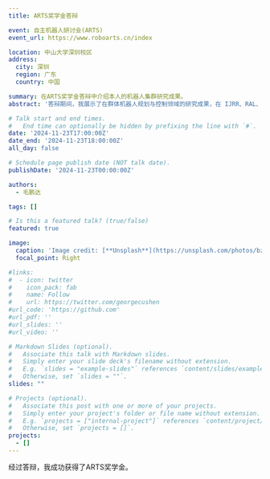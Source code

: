 ```yaml
---
title: ARTS奖学金答辩

event: 自主机器人研讨会(ARTS)
event_url: https://www.roboarts.cn/index

location: 中山大学深圳校区
address:
  city: 深圳
  region: 广东
  country: 中国

summary: 在ARTS奖学金答辩中介绍本人的机器人集群研究成果。
abstract: '答辩期间，我展示了在群体机器人规划与控制领域的研究成果，在 IJRR、RAL、ICRA、IROS 和 LCSS 等顶级机器人期刊和会议上发表了多篇出文章。'

# Talk start and end times.
#   End time can optionally be hidden by prefixing the line with `#`.
date: '2024-11-23T17:00:00Z'
date_end: '2024-11-23T18:00:00Z'
all_day: false

# Schedule page publish date (NOT talk date).
publishDate: '2024-11-23T00:00:00Z'

authors:
  - 毛鹏达

tags: []

# Is this a featured talk? (true/false)
featured: true

image:
  caption: 'Image credit: [**Unsplash**](https://unsplash.com/photos/bzdhc5b3Bxs)'
  focal_point: Right

#links:
#  - icon: twitter
#    icon_pack: fab
#    name: Follow
#    url: https://twitter.com/georgecushen
#url_code: 'https://github.com'
#url_pdf: ''
#url_slides: ''
#url_video: ''

# Markdown Slides (optional).
#   Associate this talk with Markdown slides.
#   Simply enter your slide deck's filename without extension.
#   E.g. `slides = "example-slides"` references `content/slides/example-slides.md`.
#   Otherwise, set `slides = ""`.
slides: ""

# Projects (optional).
#   Associate this post with one or more of your projects.
#   Simply enter your project's folder or file name without extension.
#   E.g. `projects = ["internal-project"]` references `content/project/deep-learning/index.md`.
#   Otherwise, set `projects = []`.
projects:
  - []
---
```

经过答辩，我成功获得了ARTS奖学金。
